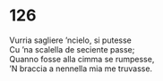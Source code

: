 # 126

Vurria sagliere ’ncielo, si putesse  
Cu ’na scalella de seciente passe;  
Quanno fosse alla cimma se rumpesse,  
’N braccia a nennella mia me truvasse.
